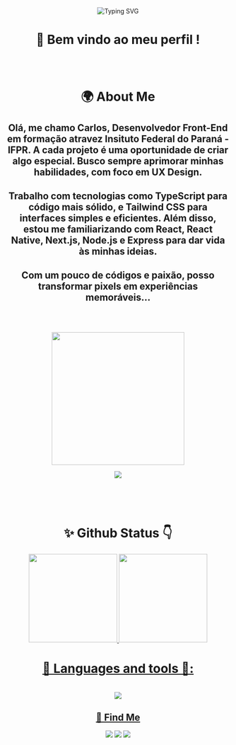 <div align="center">

<img src="https://readme-typing-svg.herokuapp.com?size=35&duration=5000&color=FF58C4&center=true&width=800&lines=Olá,+Me+chamo+Carlos+Eduardo;+Desenvolvedor+Front+End+em+formação;+Graduando+em+Sistemas+de+Informação+IFPR" alt="Typing SVG">
  
<h1> 🥽 Bem vindo ao meu perfil ! </h1>

<br><br>
  
<div>
<h1> 🌍 About Me </h1>

<h2>Olá, me chamo Carlos, Desenvolvedor Front-End em formação atravez Insituto Federal do Paraná - IFPR. A cada projeto é uma oportunidade de criar algo especial. Busco sempre aprimorar minhas habilidades, com foco em UX Design.</h2>

<h2>Trabalho com tecnologias como TypeScript para código mais sólido, e Tailwind CSS para interfaces simples e eficientes. Além disso, estou me familiarizando com React, React Native, Next.js, Node.js e Express para dar vida às minhas ideias.</h2>

<h2>Com um pouco de códigos e paixão, posso transformar pixels em experiências memoráveis...</h2>

</div>
  
<br><br>

<img height="300" src="https://user-images.githubusercontent.com/60597290/151966205-54a50cb6-2401-49bc-992c-dd926c8ecd09.svg"/>
  
![](https://komarev.com/ghpvc/?username=CarlosC4rvalho&color=blueviolet&label=Profile+Views)

<br>
<br>
<br>

<h1> ✨ Github Status 👇 </h1>

<div align="center">  
  <a href="https://github.com/CarlosC4rvalho">
     <img height="200em" src="https://github-readme-stats.vercel.app/api?username=CarlosC4rvalho&show_icons=true&theme=dracula&include_all_commits=true&count_private=true"/>
    <img height="200em" src="https://github-readme-stats.vercel.app/api/top-langs/?username=CarlosC4rvalho&layout=compact&langs_count=7&theme=dracula"/>
</div>

<h1> 💜 Languages and tools 💜: </h1>
<div style="display: inline_block"><br>
 <img src="https://github.com/CarlosC4rvalho/CarlosC4rvalho/assets/110244419/affa737c-9ebf-4269-bc41-427fc590659c"
</div>

<h2> 📩 Find Me </h2>
  
<div>
  <a href="https://instagram.com/carlos_c4rvalho" target="_blank"><img src="https://img.shields.io/badge/-Instagram-%23E4405F?style=for-the-badge&logo=instagram&logoColor=white" target="_blank"></a>
  <a href = "mailto:carlos561649@gmail.com"><img src="https://img.shields.io/badge/Gmail-D14836?style=for-the-badge&logo=gmail&logoColor=white" target="_blank"></a>
  <a href="https://www.linkedin.com/in/carloscarvalho22" target="_blank"><img src="https://img.shields.io/badge/-LinkedIn-%230077B5?style=for-the-badge&logo=linkedin&logoColor=white" target="_blank"></a>
</div>
